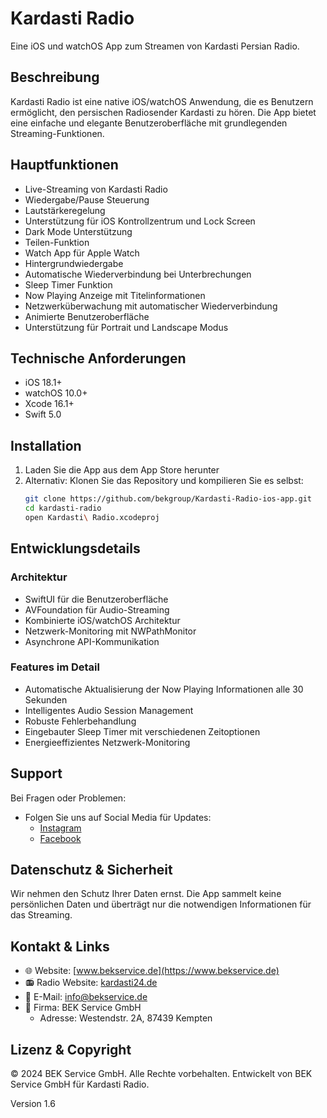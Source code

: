 # Kardasti Radio

Eine iOS und watchOS App zum Streamen von Kardasti Persian Radio.

## Beschreibung

Kardasti Radio ist eine native iOS/watchOS Anwendung, die es Benutzern ermöglicht, den persischen Radiosender Kardasti zu hören. Die App bietet eine einfache und elegante Benutzeroberfläche mit grundlegenden Streaming-Funktionen.

## Hauptfunktionen

- Live-Streaming von Kardasti Radio
- Wiedergabe/Pause Steuerung
- Lautstärkeregelung
- Unterstützung für iOS Kontrollzentrum und Lock Screen
- Dark Mode Unterstützung
- Teilen-Funktion
- Watch App für Apple Watch
- Hintergrundwiedergabe
- Automatische Wiederverbindung bei Unterbrechungen
- Sleep Timer Funktion
- Now Playing Anzeige mit Titelinformationen
- Netzwerküberwachung mit automatischer Wiederverbindung
- Animierte Benutzeroberfläche
- Unterstützung für Portrait und Landscape Modus

## Technische Anforderungen

- iOS 18.1+
- watchOS 10.0+
- Xcode 16.1+
- Swift 5.0

## Installation

1. Laden Sie die App aus dem App Store herunter
2. Alternativ: Klonen Sie das Repository und kompilieren Sie es selbst:
   ```bash
   git clone https://github.com/bekgroup/Kardasti-Radio-ios-app.git
   cd kardasti-radio
   open Kardasti\ Radio.xcodeproj
   ```

## Entwicklungsdetails

### Architektur
- SwiftUI für die Benutzeroberfläche
- AVFoundation für Audio-Streaming
- Kombinierte iOS/watchOS Architektur
- Netzwerk-Monitoring mit NWPathMonitor
- Asynchrone API-Kommunikation

### Features im Detail
- Automatische Aktualisierung der Now Playing Informationen alle 30 Sekunden
- Intelligentes Audio Session Management
- Robuste Fehlerbehandlung
- Eingebauter Sleep Timer mit verschiedenen Zeitoptionen
- Energieeffizientes Netzwerk-Monitoring

## Support

Bei Fragen oder Problemen:
- Folgen Sie uns auf Social Media für Updates:
  - [Instagram](https://instagram.com/kardasti24)
  - [Facebook](https://facebook.com/kardasti24)

## Datenschutz & Sicherheit

Wir nehmen den Schutz Ihrer Daten ernst. Die App sammelt keine persönlichen Daten und überträgt nur die notwendigen Informationen für das Streaming.

## Kontakt & Links
- 🌐 Website: [www.bekservice.de](https://www.bekservice.de)
- 📻 Radio Website: [kardasti24.de](https://kardasti24.de)
- 📧 E-Mail: [info@bekservice.de](mailto:info@bekservice.de)
- 🏢 Firma: BEK Service GmbH
  - Adresse: Westendstr. 2A, 87439 Kempten

## Lizenz & Copyright

© 2024 BEK Service GmbH. Alle Rechte vorbehalten.
Entwickelt von BEK Service GmbH für Kardasti Radio.

Version 1.6